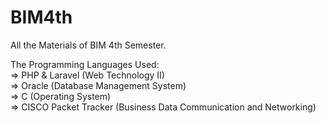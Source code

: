 # BIM4th

All the Materials of BIM 4th Semester.

The Programming Languages Used: \
=> PHP & Laravel (Web Technology II) \
=> Oracle (Database Management System)\
=> C (Operating System)\
=> CISCO Packet Tracker (Business Data Communication and Networking)

